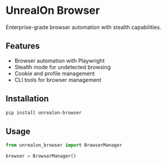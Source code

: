 # UnrealOn Browser

Enterprise-grade browser automation with stealth capabilities.

## Features

- Browser automation with Playwright
- Stealth mode for undetected browsing
- Cookie and profile management
- CLI tools for browser management

## Installation

```bash
pip install unrealon-browser
```

## Usage

```python
from unrealon_browser import BrowserManager

browser = BrowserManager()
```
